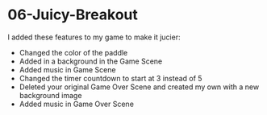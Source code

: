 # 06-Juicy-Breakout

I added these features to my game to make it jucier: 
- Changed the color of the paddle 
- Added in a background in the Game Scene
- Added music in Game Scene
- Changed the timer countdown to start at 3 instead of 5
- Deleted your original Game Over Scene and created my own with a new background image
- Added music in Game Over Scene



